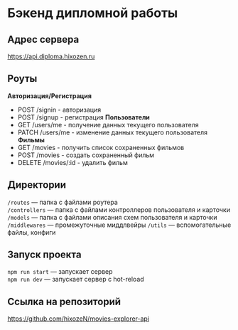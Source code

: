 # Бэкенд дипломной работы

## Адрес сервера
https://api.diploma.hixozen.ru

## Роуты
**Авторизация/Регистрация**
* POST /signin - авторизация 
* POST /signup - регистрация
**Пользователи**
* GET /users/me - получение данных текущего пользователя
* PATCH /users/me - изменение данных текущего пользователя
**Фильмы**
* GET /movies - получить список сохраненных фильмов
* POST /movies - создать сохраненный фильм
* DELETE /movies/:id - удалить фильм

## Директории
`/routes` — папка с файлами роутера  
`/controllers` — папка с файлами контроллеров пользователя и карточки   
`/models` — папка с файлами описания схем пользователя и карточки
`/middlewares` — промежуточные миддлвейры
`/utils` — вспомогательные файлы, конфиги

## Запуск проекта
`npm run start` — запускает сервер   
`npm run dev` — запускает сервер с hot-reload

## Ссылка на репозиторий
https://github.com/hixozeN/movies-explorer-api
